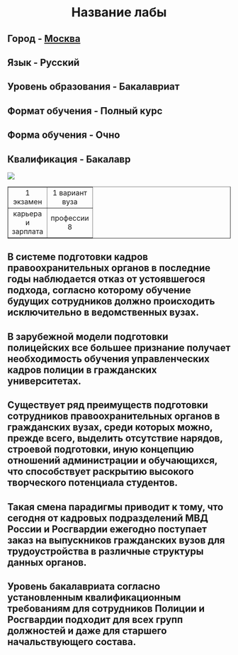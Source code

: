 <html> 
<head> 
<title>Полиция</title> 
</head> 
<body>
<H1 ALIGN="center">Название лабы</H1>
<H2>Город - <A HREF="[https://ru.wikipedia.org/wiki/%D0%A2%D0%B8%D0%BC%D0%B8%D1%80%D1%8F%D0%B7%D0%B5%D0%B2,_%D0%92%D0%B0%D1%81%D0%B8%D0%BB%D0%B8%D0%B9_%D0%90%D1%80%D0%BA%D0%B0%D0%B4%D1%8C%D0%B5%D0%B2%D0%B8%D1%87]">Москва</A> </H2>
<H2>Язык - Русский</H2> 
<H2>Уровень образования - Бакалавриат</H2>
<H2>Формат обучения - Полный курс</H2>
<H2>Форма обучения - Очно</H2>
<H2>Квалификация - Бакалавр</H2>
<IMG SRC="265.jpg">
<table border="1" width="100 %">
 <tr>
 <td align="center" width="50 %">1 экзамен</td>
 <td align="center" width="50 %">1 вариант вуза</td>
 </tr>
 <tr>
 <td align="center" width="50 %">карьера и зарплата</td>
 <td align="center" width="50 %">профессии 8</td>
 </tr>
 </table>
<H2>В системе подготовки кадров правоохранительных органов в последние годы наблюдается отказ от устоявшегося подхода, согласно которому обучение будущих сотрудников должно происходить исключительно в ведомственных вузах.</H2>
<H2>В зарубежной модели подготовки полицейских все большее признание получает необходимость обучения управленческих кадров полиции в гражданских университетах.</H2>
<H2>Существует ряд преимуществ подготовки сотрудников правоохранительных органов в гражданских вузах, среди которых можно, прежде всего, выделить отсутствие нарядов, строевой подготовки, иную концепцию отношений администрации и обучающихся, что способствует раскрытию высокого творческого потенциала студентов.</H2>
<H2>Такая смена парадигмы приводит к тому, что сегодня от кадровых подразделений МВД России и Росгвардии ежегодно поступает заказ на выпускников гражданских вузов для трудоустройства в различные структуры данных органов.</H2>
<H2>Уровень бакалавриата согласно установленным квалификационным требованиям для сотрудников Полиции и Росгвардии подходит для всех групп должностей и даже для старшего начальствующего состава.</H2>
<P></P> 
</body> 
</html>

